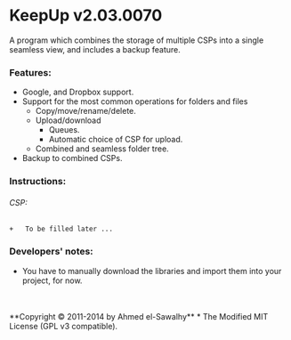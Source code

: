 KeepUp v2.03.0070
=================

A program which combines the storage of multiple CSPs into a single seamless view, and includes a backup feature.

### Features:

  + Google, and Dropbox support.
  + Support for the most common operations for folders and files
    + Copy/move/rename/delete.
    + Upload/download
	  + Queues.
	  + Automatic choice of CSP for upload.
    + Combined and seamless folder tree.
  + Backup to combined CSPs.

### Instructions:

###### CSP:

    +	To be filled later ...

### Developers' notes:

  + You have to manually download the libraries and import them into your project, for now.


<br>
<br>
**Copyright &copy; 2011-2014 by Ahmed el-Sawalhy**
 * The Modified MIT License (GPL v3 compatible).
